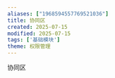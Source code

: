 ```yaml
---
aliases: ["1968594557769521036"]
title: 协同区
created: 2025-07-15
modified: 2025-07-15
tags: ['基础模块']
theme: 权限管理
---
```


协同区
